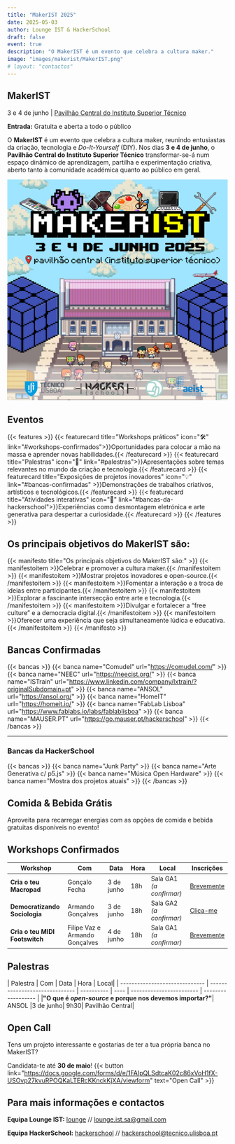 ```yaml
---
title: "MakerIST 2025"
date: 2025-05-03
author: Lounge IST & HackerSchool
draft: false
event: true
description: "O MakerIST é um evento que celebra a cultura maker."
image: "images/makerist/MakerIST.png"
# layout: "contactos"
---
```


<!-- <b><b><b> -->
<!-- # MakerIST -->
<!-- <b><b><b> -->

## MakerIST

3 e 4 de junho | [Pavilhão Central do Instituto Superior Técnico](https://maps.app.goo.gl/dLX5NzLvm9guL8Vf6)

**Entrada:** Gratuita e aberta a todo o público

O **MakerIST** é um evento que celebra a cultura maker, reunindo entusiastas da criação, tecnologia e _Do-It-Yourself_ (DIY). Nos dias **3 e 4 de junho**, o **Pavilhão Central do Instituto Superior Técnico** transformar-se-á num espaço dinâmico de aprendizagem, partilha e experimentação criativa, aberto tanto à comunidade académica quanto ao público em geral.

![](images/MakerIST.png)

<!-- Através de uma variedade de atividades envolventes, o MakerIST visa promover a cultura maker e estimular a inovação: -->
<!---->
<!-- - **Workshops práticos:** Oportunidades para colocar a mão na massa e aprender novas habilidades. -->
<!-- - **Palestras:** Apresentações sobre temas relevantes no mundo da criação e tecnologia. -->
<!-- - **Exposições de projetos inovadores:** Demonstrações de trabalhos criativos, artísticos e tecnológicos. -->
<!-- - **Atividades interativas:** Experiências como desmontagem eletrónica e arte generativa para despertar a curiosidade. -->

## Eventos

{{< features >}}
  {{< featurecard title="Workshops práticos" icon="🛠️" link="#workshops-confirmados">}}Oportunidades para colocar a mão na massa e aprender novas habilidades.{{< /featurecard >}}
  {{< featurecard title="Palestras" icon="🎤" link="#palestras">}}Apresentações sobre temas relevantes no mundo da criação e tecnologia.{{< /featurecard >}}
  {{< featurecard title="Exposições de projetos inovadores" icon="💡" link="#bancas-confirmadas" >}}Demonstrações de trabalhos criativos, artísticos e tecnológicos.{{< /featurecard >}}
  {{< featurecard title="Atividades interativas" icon="🎨"  link="#bancas-da-hackerschool">}}Experiências como desmontagem eletrónica e arte generativa para despertar a curiosidade.{{< /featurecard >}}
{{< /features >}}

## Os principais objetivos do MakerIST são:

<!-- - Celebrar e promover a cultura maker. -->
<!-- - Mostrar projetos inovadores e _open-source_. -->
<!-- - Fomentar a interação e a troca de ideias entre participantes. -->
<!-- - Explorar a fascinante intersecção entre arte e tecnologia. -->
<!-- - Divulgar e fortalecer a "free culture" e a democracia digital. -->
<!-- - Oferecer uma experiência que seja simultaneamente lúdica e educativa. -->


{{< manifesto title="Os principais objetivos do MakerIST são:" >}}
  {{< manifestoitem >}}Celebrar e promover a cultura maker.{{< /manifestoitem >}}
  {{< manifestoitem >}}Mostrar projetos inovadores e open-source.{{< /manifestoitem >}}
  {{< manifestoitem >}}Fomentar a interação e a troca de ideias entre participantes.{{< /manifestoitem >}}
  {{< manifestoitem >}}Explorar a fascinante intersecção entre arte e tecnologia.{{< /manifestoitem >}}
  {{< manifestoitem >}}Divulgar e fortalecer a “free culture” e a democracia digital.{{< /manifestoitem >}}
  {{< manifestoitem >}}Oferecer uma experiência que seja simultaneamente lúdica e educativa.{{< /manifestoitem >}}
{{< /manifesto >}}

## Bancas Confirmadas

{{< bancas >}}
{{< banca name="Comudel" url="https://comudel.com/" >}}
{{< banca name="NEEC" url="https://neecist.org/" >}}
{{< banca name="ISTrain" url="https://www.linkedin.com/company/lxtrain/?originalSubdomain=pt" >}}
{{< banca name="ANSOL" url="https://ansol.org/" >}}
{{< banca name="HomeIT" url="https://homeit.io/" >}}
{{< banca name="FabLab Lisboa" url="https://www.fablabs.io/labs/fablablisboa" >}}
{{< banca name="MAUSER.PT" url="https://go.mauser.pt/hackerschool" >}}
{{< /bancas >}}

---

### Bancas da HackerSchool

{{< bancas >}}
{{< banca name="Junk Party" >}}
{{< banca name="Arte Generativa c/ p5.js" >}}
{{< banca name="Música Open Hardware" >}}
{{< banca name="Mostra dos projetos atuais" >}}
{{< /bancas >}}

## Comida & Bebida Grátis

Aproveita para recarregar energias com as opções de comida e bebida gratuitas disponíveis no evento!

## Workshops Confirmados

| Workshop                       | Com                            | Data       | Hora | Local                    | Inscrições         |
| ------------------------------ | ------------------------------ | ---------- | ---- | ------------------------ | ------------------ |
| **Cria o teu Macropad**        | Gonçalo Fecha                  | 3 de junho | 18h  | Sala GA1 _(a confirmar)_ | [Brevemente](none) |
| **Democratizando Sociologia**  | Armando Gonçalves              | 3 de junho | 18h  | Sala GA2 _(a confirmar)_ | [Clica-me](/workshops/social/) |
| **Cria o teu MIDI Footswitch** | Filipe Vaz e Armando Gonçalves | 4 de junho | 18h  | Sala GA1 _(a confirmar)_ | [Brevemente](none) |

## Palestras

| Palestra | Com | Data | Hora | Local|
| ------------------------------ | ------------------------------ | ---------- | ---- | ------------------------ | ------------------ |
|**"O que é _open-source_ e porque nos devemos importar?"**| ANSOL |3 de junho| 9h30| Pavilhão Central|

## Open Call

Tens um projeto interessante e gostarias de ter a tua própria banca no MakerIST?

<!-- Candidata-te até **30 de maio** através deste link: [https://docs.google.com/forms/d/e/1FAIpQLSdtcaK02c86xVoH1fX-USOvp27kvuRPOQKaLTERcKKnckKjXA/viewform](https://docs.google.com/forms/d/e/1FAIpQLSdtcaK02c86xVoH1fX-USOvp27kvuRPOQKaLTERcKKnckKjXA/viewform) -->

Candidata-te até **30 de maio**!
{{< button link="https://docs.google.com/forms/d/e/1FAIpQLSdtcaK02c86xVoH1fX-USOvp27kvuRPOQKaLTERcKKnckKjXA/viewform" text="Open Call" >}}

## Para mais informações e contactos

**Equipa Lounge IST:**
[lounge](https://www.instagram.com/lounge.ist/) // [lounge.ist.sa@gmail.com](mailto:lounge.ist.sa@gmail.com)

**Equipa HackerSchool:**
[hackerschool](https://www.instagram.com/hackerschool_ist/) // [hackerschool@tecnico.ulisboa.pt](mailto:hackerschool@tecnico.ulisboa.pt)
